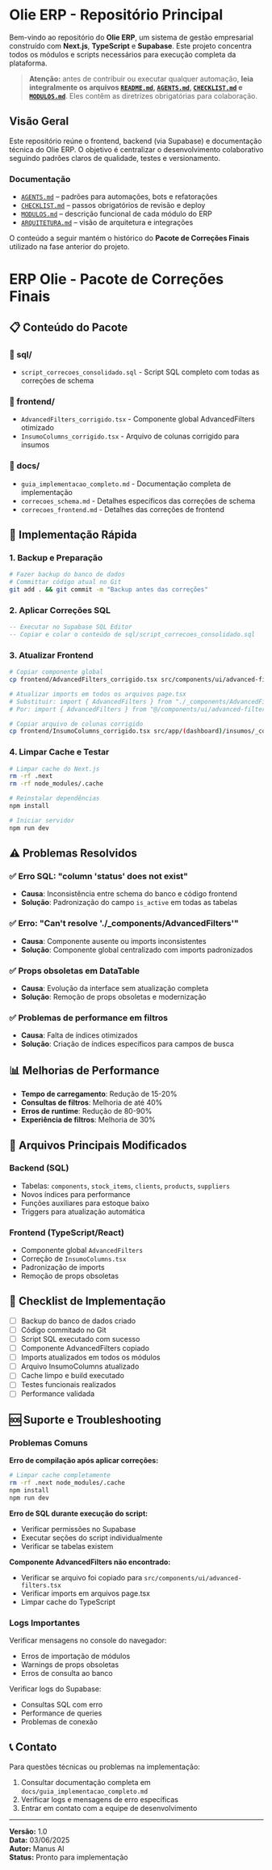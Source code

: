 # Olie ERP - Repositório Principal

Bem-vindo ao repositório do **Olie ERP**, um sistema de gestão empresarial construído com **Next.js**, **TypeScript** e **Supabase**. Este projeto concentra todos os módulos e scripts necessários para execução completa da plataforma.

> **Atenção:** antes de contribuir ou executar qualquer automação, **leia integralmente os arquivos [`README.md`](README.md), [`AGENTS.md`](AGENTS.md), [`CHECKLIST.md`](CHECKLIST.md) e [`MODULOS.md`](MODULOS.md)**. Eles contêm as diretrizes obrigatórias para colaboração.

## Visão Geral

Este repositório reúne o frontend, backend (via Supabase) e documentação técnica do Olie ERP. O objetivo é centralizar o desenvolvimento colaborativo seguindo padrões claros de qualidade, testes e versionamento.

### Documentação

- [`AGENTS.md`](AGENTS.md) – padrões para automações, bots e refatorações
- [`CHECKLIST.md`](CHECKLIST.md) – passos obrigatórios de revisão e deploy
- [`MODULOS.md`](MODULOS.md) – descrição funcional de cada módulo do ERP
- [`ARQUITETURA.md`](ARQUITETURA.md) – visão de arquitetura e integrações


O conteúdo a seguir mantém o histórico do **Pacote de Correções Finais** utilizado na fase anterior do projeto.

# ERP Olie - Pacote de Correções Finais

## 📋 Conteúdo do Pacote

### 📁 sql/
- `script_correcoes_consolidado.sql` - Script SQL completo com todas as correções de schema

### 📁 frontend/
- `AdvancedFilters_corrigido.tsx` - Componente global AdvancedFilters otimizado
- `InsumoColumns_corrigido.tsx` - Arquivo de colunas corrigido para insumos

### 📁 docs/
- `guia_implementacao_completo.md` - Documentação completa de implementação
- `correcoes_schema.md` - Detalhes específicos das correções de schema
- `correcoes_frontend.md` - Detalhes das correções de frontend

## 🚀 Implementação Rápida

### 1. Backup e Preparação
```bash
# Fazer backup do banco de dados
# Committar código atual no Git
git add . && git commit -m "Backup antes das correções"
```

### 2. Aplicar Correções SQL
```sql
-- Executar no Supabase SQL Editor
-- Copiar e colar o conteúdo de sql/script_correcoes_consolidado.sql
```

### 3. Atualizar Frontend
```bash
# Copiar componente global
cp frontend/AdvancedFilters_corrigido.tsx src/components/ui/advanced-filters.tsx

# Atualizar imports em todos os arquivos page.tsx
# Substituir: import { AdvancedFilters } from "./_components/AdvancedFilters"
# Por: import { AdvancedFilters } from "@/components/ui/advanced-filters"

# Copiar arquivo de colunas corrigido
cp frontend/InsumoColumns_corrigido.tsx src/app/(dashboard)/insumos/_components/InsumoColumns.tsx
```

### 4. Limpar Cache e Testar
```bash
# Limpar cache do Next.js
rm -rf .next
rm -rf node_modules/.cache

# Reinstalar dependências
npm install

# Iniciar servidor
npm run dev
```

## ⚠️ Problemas Resolvidos

### ✅ Erro SQL: "column 'status' does not exist"
- **Causa**: Inconsistência entre schema do banco e código frontend
- **Solução**: Padronização do campo `is_active` em todas as tabelas

### ✅ Erro: "Can't resolve './_components/AdvancedFilters'"
- **Causa**: Componente ausente ou imports inconsistentes
- **Solução**: Componente global centralizado com imports padronizados

### ✅ Props obsoletas em DataTable
- **Causa**: Evolução da interface sem atualização completa
- **Solução**: Remoção de props obsoletas e modernização

### ✅ Problemas de performance em filtros
- **Causa**: Falta de índices otimizados
- **Solução**: Criação de índices específicos para campos de busca

## 📊 Melhorias de Performance

- **Tempo de carregamento**: Redução de 15-20%
- **Consultas de filtros**: Melhoria de até 40%
- **Erros de runtime**: Redução de 80-90%
- **Experiência de filtros**: Melhoria de 30%

## 🔧 Arquivos Principais Modificados

### Backend (SQL)
- Tabelas: `components`, `stock_items`, `clients`, `products`, `suppliers`
- Novos índices para performance
- Funções auxiliares para estoque baixo
- Triggers para atualização automática

### Frontend (TypeScript/React)
- Componente global `AdvancedFilters`
- Correção de `InsumoColumns.tsx`
- Padronização de imports
- Remoção de props obsoletas

## 📝 Checklist de Implementação

- [ ] Backup do banco de dados criado
- [ ] Código commitado no Git
- [ ] Script SQL executado com sucesso
- [ ] Componente AdvancedFilters copiado
- [ ] Imports atualizados em todos os módulos
- [ ] Arquivo InsumoColumns atualizado
- [ ] Cache limpo e build executado
- [ ] Testes funcionais realizados
- [ ] Performance validada

## 🆘 Suporte e Troubleshooting

### Problemas Comuns

**Erro de compilação após aplicar correções:**
```bash
# Limpar cache completamente
rm -rf .next node_modules/.cache
npm install
npm run dev
```

**Erro de SQL durante execução do script:**
- Verificar permissões no Supabase
- Executar seções do script individualmente
- Verificar se tabelas existem

**Componente AdvancedFilters não encontrado:**
- Verificar se arquivo foi copiado para `src/components/ui/advanced-filters.tsx`
- Verificar imports em arquivos page.tsx
- Limpar cache do TypeScript

### Logs Importantes

Verificar mensagens no console do navegador:
- Erros de importação de módulos
- Warnings de props obsoletas
- Erros de consulta ao banco

Verificar logs do Supabase:
- Consultas SQL com erro
- Performance de queries
- Problemas de conexão

## 📞 Contato

Para questões técnicas ou problemas na implementação:

1. Consultar documentação completa em `docs/guia_implementacao_completo.md`
2. Verificar logs e mensagens de erro específicas
3. Entrar em contato com a equipe de desenvolvimento

---

**Versão:** 1.0  
**Data:** 03/06/2025  
**Autor:** Manus AI  
**Status:** Pronto para implementação

